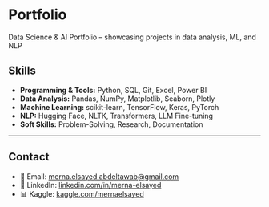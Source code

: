 # Portfolio
Data Science &amp; AI Portfolio – showcasing projects in data analysis, ML, and NLP
##  Skills
- **Programming & Tools:** Python, SQL, Git, Excel, Power BI  
- **Data Analysis:** Pandas, NumPy, Matplotlib, Seaborn, Plotly  
- **Machine Learning:** scikit-learn, TensorFlow, Keras, PyTorch  
- **NLP:** Hugging Face, NLTK, Transformers, LLM Fine-tuning  
- **Soft Skills:** Problem-Solving, Research, Documentation  

---

## Contact
- 📧 Email: [merna.elsayed.abdeltawab@gmail.com](mailto:merna.elsayed.abdeltawab@gmail.com)  
- 💼 LinkedIn: [linkedin.com/in/merna-elsayed](https://www.linkedin.com/in/merna-elsayed-88aa28361/)  
- 📊 Kaggle: [kaggle.com/mernaelsayed](https://www.kaggle.com/mernaelsayed)  
